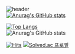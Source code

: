 ![header](https://capsule-render.vercel.app/api?type=waving&color=timeAuto&height=200&section=header&text=kongminseok&fontSize=90)   
[![Anurag's GitHub stats](https://github-readme-stats.vercel.app/api?username=kongminseok)](https://github.com/kongminseok/github-readme-stats)    


[![Top Langs](https://github-readme-stats.vercel.app/api/top-langs/?username=kongminseok&layout=compact)](https://github.com/kongminseok/github-readme-stats)   
![Anurag's GitHub stats](https://github-readme-stats.vercel.app/api?username=kongminseok&show_icons=true&theme=dracula&locale=kr)





[![Hits](https://hits.seeyoufarm.com/api/count/incr/badge.svg?url=https%3A%2F%2Fgithub.com%2Fkongminseok%2Fhit-counter&count_bg=%23000000&title_bg=%23000000&icon=github.svg&icon_color=%23555555&title=GitHub&edge_flat=false)](https://hits.seeyoufarm.com)
[![Solved.ac
프로필](http://mazassumnida.wtf/api/mini/generate_badge?boj=ksjscott)](https://solved.ac/ksjscott)

